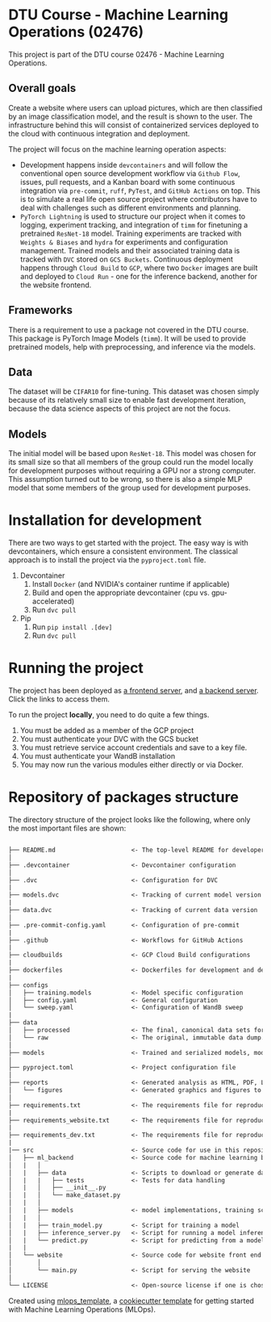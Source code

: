 # DTU Course - Machine Learning Operations (02476)
This project is part of the DTU course 02476 - Machine Learning Operations.


## Overall goals
Create a website where users can upload pictures, which are then classified by an image classification model, and the result is shown to the user. The infrastructure behind this will consist of containerized services deployed to the cloud with continuous integration and deployment.

The project will focus on the machine learning operation aspects:
- Development happens inside `devcontainers` and will follow the conventional open source development workflow via `Github Flow`, issues, pull requests, and a Kanban board with some continuous integration via `pre-commit`, `ruff`, `PyTest`, and `GitHub Actions` on top. This is to simulate a real life open source project where contributors have to deal with challenges such as different environments and planning.
- `PyTorch Lightning` is used to structure our project when it comes to logging, experiment tracking, and integration of `timm` for finetuning a pretrained `ResNet-18` model. Training experiments are tracked with `Weights & Biases` and `hydra` for experiments and configuration management. Trained models and their associated training data is tracked with `DVC` stored on `GCS Buckets`. Continuous deployment happens through `Cloud Build` to `GCP`, where two `Docker` images are built and deployed to `Cloud Run` - one for the inference backend, another for the website frontend.

## Frameworks
There is a requirement to use a package not covered in the DTU course. This package is PyTorch Image Models (`timm`). It will be used to provide pretrained models, help with preprocessing, and inference via the models.

## Data
The dataset will be `CIFAR10` for fine-tuning. This dataset was chosen simply because of its relatively small size to enable fast development iteration, because the data science aspects of this project are not the focus.

## Models
The initial model will be based upon `ResNet-18`. This model was chosen for its small size so that all members of the group could run the model locally for development purposes without requiring a GPU nor a strong computer. This assumption turned out to be wrong, so there is also a simple MLP model that some members of the group used for development purposes.


# Installation for development
There are two ways to get started with the project. The easy way is with devcontainers, which ensure a consistent environment. The classical approach is to install the project via the `pyproject.toml` file.

1. Devcontainer
    1. Install `Docker` (and NVIDIA's container runtime if applicable)
    2. Build and open the appropriate devcontainer (cpu vs. gpu-accelerated)
    3. Run `dvc pull`
2. Pip
    1. Run `pip install .[dev]`
    3. Run `dvc pull`


# Running the project
The project has been deployed as [a frontend server](https://website-server-ym6t3dqyaq-ew.a.run.app/), and [a backend server](https://inference-server-ym6t3dqyaq-ew.a.run.app/docs). Click the links to access them.

To run the project **locally**, you need to do quite a few things.
1. You must be added as a member of the GCP project
2. You must authenticate your DVC with the GCS bucket
4. You must retrieve service account credentials and save to a key file.
3. You must authenticate your WandB installation
5. You may now run the various modules either directly or via Docker.


# Repository of packages structure

The directory structure of the project looks like the following, where only the most important files are shown:

```txt

├── README.md                     <- The top-level README for developers using this repository.
│
├── .devcontainer                 <- Devcontainer configuration
│
├── .dvc                          <- Configuration for DVC
|
├── models.dvc                    <- Tracking of current model version
|
├── data.dvc                      <- Tracking of current data version
│
├── .pre-commit-config.yaml       <- Configuration of pre-commit
|
├── .github                       <- Workflows for GitHub Actions
|
├── cloudbuilds                   <- GCP Cloud Build configurations
|
├── dockerfiles                   <- Dockerfiles for development and deployment
|
├── configs
│   ├── training.models           <- Model specific configuration
│   ├── config.yaml               <- General configuration
│   └── sweep.yaml                <- Configuration of WandB sweep
|
├── data
│   ├── processed                 <- The final, canonical data sets for modeling.
│   └── raw                       <- The original, immutable data dump.
│
├── models                        <- Trained and serialized models, model predictions, or model summaries
│
├── pyproject.toml                <- Project configuration file
│
├── reports                       <- Generated analysis as HTML, PDF, LaTeX, etc.
│   └── figures                   <- Generated graphics and figures to be used in reporting
│
├── requirements.txt              <- The requirements file for reproducing the deployment environment
|
├── requirements_website.txt      <- The requirements file for reproducing the website front end environment
|
├── requirements_dev.txt          <- The requirements file for reproducing the development environment
|
|── src                           <- Source code for use in this repository
│   ├── ml_backend                <- Source code for machine learning backend.
│   |   │
│   |   ├── data                  <- Scripts to download or generate data
│   |   |   ├── tests             <- Tests for data handling
│   |   │   ├── __init__.py
│   |   │   └── make_dataset.py
│   |   │
│   |   ├── models                <- model implementations, training script and prediction script
│   |   │
│   |   ├── train_model.py        <- Script for training a model
│   |   ├── inference_server.py   <- Script for running a model inference server
│   |   └── predict.py            <- Script for predicting from a model
|   |
│   └── website                   <- Source code for website front end
│       │
│       └── main.py               <- Script for serving the website
│
└── LICENSE                       <- Open-source license if one is chosen
```

Created using [mlops_template](https://github.com/SkafteNicki/mlops_template),
a [cookiecutter template](https://github.com/cookiecutter/cookiecutter) for getting
started with Machine Learning Operations (MLOps).
